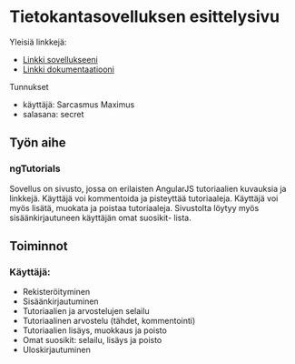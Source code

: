 # Tietokantasovelluksen esittelysivu

Yleisiä linkkejä:

* [Linkki sovellukseeni](http://ealanko.users.cs.helsinki.fi/ngtuto)
* [Linkki dokumentaatiooni](doc/dokumentaatio.pdf)


Tunnukset

* käyttäjä: Sarcasmus Maximus
* salasana: secret

## Työn aihe
### ngTutorials
Sovellus on sivusto, jossa on erilaisten AngularJS tutoriaalien kuvauksia ja linkkejä. Käyttäjä voi kommentoida ja pisteyttää tutoriaaleja. Käyttäjä voi myös lisätä, muokata ja poistaa tutoriaaleja. Sivustolta löytyy myös sisäänkirjautuneen käyttäjän omat suosikit- lista.

## Toiminnot
### Käyttäjä:
- Rekisteröityminen
- Sisäänkirjautuminen
- Tutoriaalien ja arvostelujen selailu
- Tutoriaalinen arvostelu (tähdet, kommentointi)
- Tutoriaalien lisäys, muokkaus ja poisto
- Omat suosikit: selailu, lisäys ja poisto
- Uloskirjautuminen




